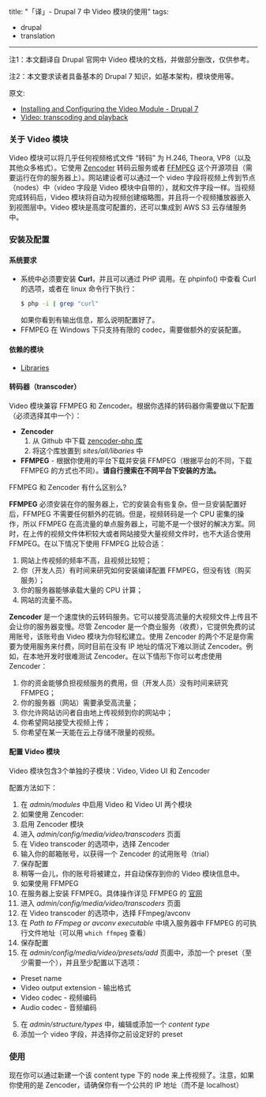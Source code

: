 title: "「译」- Drupal 7 中 Video 模块的使用"
tags:
- drupal
- translation
---

注1：本文翻译自 Drupal 官网中 Video 模块的文档，并做部分删改，仅供参考。

注2：本文要求读者具备基本的 Drupal 7 知识，如基本架构，模块使用等。

原文:

- [Installing and Configuring the Video Module - Drupal 7](https://www.drupal.org/node/2281571)
- [Video: transcoding and playback](https://www.drupal.org/documentation/modules/video)

### 关于 Video 模块

Video 模块可以将几乎任何视频格式文件 “转码” 为 H.246, Theora, VP8（以及其他众多格式）。它使用 [Zencoder](https://zencoder.com/) 转码云服务或者 [FFMPEG](http://ffmpeg.org/) 这个开源项目（需要运行在你的服务器上）。网站建设者可以通过一个 video 字段将视频上传到节点（nodes）中（video 字段是 Video 模块中自带的），就和文件字段一样。当视频完成转码后，Video 模块将自动为视频创建缩略图，并且将一个视频播放器嵌入到视图层中。Video 模块是高度可配置的，还可以集成到 AWS S3 云存储服务中。

### 安装及配置

#### 系统要求

* 系统中必须要安装 **Curl**，并且可以通过 PHP 调用。在 phpinfo() 中查看 Curl 的选项，或者在 linux 命令行下执行：
  ```sh
  $ php -i | grep "curl"
  ```
  如果你看到有输出信息，那么说明配置好了。
* FFMPEG 在 Windows 下只支持有限的 codec，需要做额外的安装配置。

#### 依赖的模块

* [Libraries](https://drupal.org/project/libraries)

#### 转码器（transcoder）

Video 模块兼容 FFMPEG 和 Zencoder。根据你选择的转码器你需要做以下配置（必须选择其中一个）：

* **Zencoder**
  1. 从 Github 中下载 [zencoder-php 库](https://github.com/zencoder/zencoder-php)
  2. 将这个库放置到 *sites/all/libaries* 中
* **FFMPEG** - 根据你使用的平台下载并安装 FFMPEG（根据平台的不同，下载 FFMPEG 的方式也不同）。**请自行搜索在不同平台下安装的方法。**

FFMPEG 和 Zencoder 有什么区别么?

**FFMPEG** 必须安装在你的服务器上，它的安装会有些复杂。但一旦安装配置好后，FFMPEG 不需要任何额外的花销。但是，视频转码是一个 CPU 密集的操作，所以 FFMPEG 在高流量的单点服务器上，可能不是一个很好的解决方案。同时，在上传的视频文件体积较大或者网站接受大量视频文件时，也不大适合使用 FFMPEG。在以下情况下使用 FFMPEG 比较合适：

1. 网站上传视频的频率不高，且视频比较短；
2. 你（开发人员）有时间来研究如何安装编译配置 FFMPEG，但没有钱（购买服务）；
3. 你的服务器能够承载大量的 CPU 计算；
4. 网站的流量不高。

**Zencoder** 是一个速度快的云转码服务。它可以接受高流量的大视频文件上传且不会让你的服务器变慢。尽管 Zencoder 是一个商业服务（收费），它提供免费的试用账号，该账号由 Video 模块为你轻松建立。使用 Zencoder 的两个不足是你需要为使用服务来付费，同时目前在没有 IP 地址的情况下难以测试 Zencoder。例如，在本地开发时很难测试 Zencoder。在以下情形下你可以考虑使用 Zencoder：

1. 你的资金能够负担视频服务的费用，但（开发人员）没有时间来研究 FFMPEG；
2. 你的服务器（网站）需要承受高流量；
3. 你允许网站访问者自由地上传视频到你的网站中；
4. 你希望网站接受大视频上传；
5. 你希望在某一天能在云上存储不限量的视频。

#### 配置 Video 模块

Video 模块包含3个单独的子模块：Video, Video UI 和 Zencoder

配置方法如下：

1. 在 *admin/modules* 中启用 Video 和 Video UI 两个模块
2. 如果使用 Zencoder:
  1. 启用 Zencoder 模块
  2. 进入 *admin/config/media/video/transcoders* 页面
  3. 在 Video transcoder 的选项中，选择 Zencoder
  4. 输入你的邮箱账号，以获得一个 Zencoder 的试用账号（trial）
  5. 保存配置
  6. 稍等一会儿，你的账号将被建立，并自动保存到你的 Video 模块信息中。
3. 如果使用 FFMPEG
  1. 在服务器上安装 FFMPEG。具体操作详见 FFMPEG 的 [官网](https://www.ffmpeg.org/download.html)
  2. 进入 *admin/config/media/video/transcoders* 页面
  3. 在 Video transcoder 的选项中，选择 FFmpeg/avconv
  4. 在 *Path to FFmpeg or avconv executable* 中填入服务器中 FFMPEG 的可执行文件地址（可以用 `which ffmpeg` 查看）
  5. 保存配置
4. 在 *admin/config/media/video/presets/add* 页面中，添加一个 preset（至少需要一个），并且至少配置以下选项：
  * Preset name
  * Video output extension - 输出格式
  * Video codec - 视频编码
  * Audio codec - 音频编码
5. 在 *admin/structure/types* 中，编辑或添加一个 *content type*
6. 添加一个 video 字段，并选择你之前设定好的 preset

### 使用

现在你可以通过新建一个该 content type 下的 node 来上传视频了。注意，如果你使用的是 Zencoder，请确保你有一个公共的 IP 地址（而不是 localhost）
